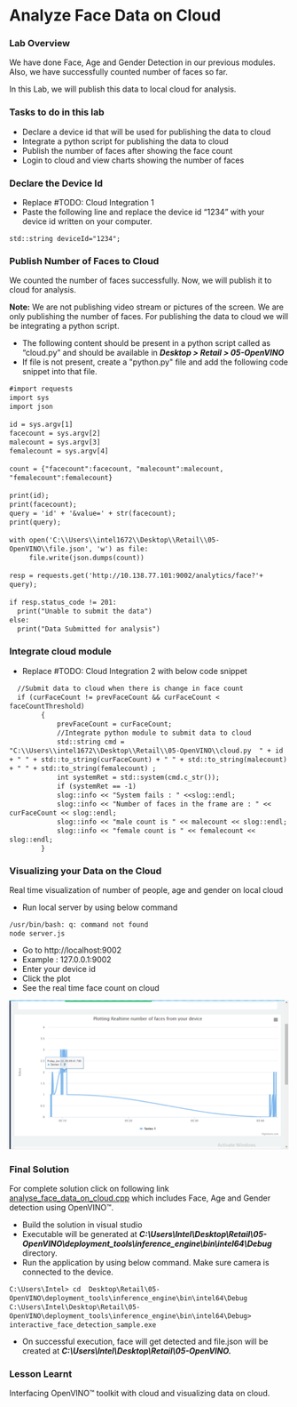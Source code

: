 # Analyze Face Data on Cloud
### Lab Overview
We have done Face, Age and Gender Detection in our previous modules. Also, we have successfully counted number of faces so far.

In this Lab, we will publish this data to local cloud for analysis.
### Tasks to do in this lab
- Declare a device id that will be used for publishing the data to cloud
- Integrate a python script for publishing the data to cloud
- Publish the number of faces after showing the face count
- Login to cloud and view charts showing the number of faces

### Declare the Device Id
- Replace #TODO: Cloud Integration 1
- Paste the following line and replace the device id “1234” with your device id written on your computer.

```
std::string deviceId="1234";
```

### Publish Number of Faces to Cloud
We counted the number of faces successfully. Now, we will publish it to cloud for analysis.       

**Note:** We are not publishing video stream or pictures of the screen. We are only publishing the number of faces. For publishing the data to cloud we will be integrating a python script.
- The following content should be present in a python script called as “cloud.py” and should be available in ***Desktop > Retail > 05-OpenVINO***
- If file is not present, create a "python.py" file and add the following code snippet into that file.

```
#import requests
import sys
import json

id = sys.argv[1]
facecount = sys.argv[2]
malecount = sys.argv[3]
femalecount = sys.argv[4]

count = {"facecount":facecount, "malecount":malecount, "femalecount":femalecount}

print(id);
print(facecount);
query = 'id' + '&value=' + str(facecount);
print(query);

with open('C:\\Users\\intel1672\\Desktop\\Retail\\05-OpenVINO\\file.json', 'w') as file:
     file.write(json.dumps(count))

resp = requests.get('http://10.138.77.101:9002/analytics/face?'+ query);

if resp.status_code != 201:
  print("Unable to submit the data")
else:
  print("Data Submitted for analysis")
 ```
### Integrate cloud module
- Replace #TODO: Cloud Integration 2 with below code snippet

```
  //Submit data to cloud when there is change in face count
  if (curFaceCount != prevFaceCount && curFaceCount < faceCountThreshold)
		{
			prevFaceCount = curFaceCount;
			//Integrate python module to submit data to cloud
			std::string cmd = "C:\\Users\\intel1672\\Desktop\\Retail\\05-OpenVINO\\cloud.py  " + id + " " + std::to_string(curFaceCount) + " " + std::to_string(malecount) + " " + std::to_string(femalecount) ;
			int systemRet = std::system(cmd.c_str());
			if (systemRet == -1)
			slog::info << "System fails : " <<slog::endl;
			slog::info << "Number of faces in the frame are : " << curFaceCount << slog::endl;
			slog::info << "male count is " << malecount << slog::endl;
			slog::info << "female count is " << femalecount << slog::endl;
		}

```
### Visualizing your Data on the Cloud
Real time visualization of number of people, age and gender on local cloud
- Run local server by using below command

```
/usr/bin/bash: q: command not found
node server.js
 ```
- Go to http://localhost:9002
- Example : 127.0.0.1:9002
- Enter your device id
- Click the plot
- See the real time face count on cloud

![](images/cloudAnalysis.png)

###  Final Solution
For complete solution click on following link [analyse_face_data_on_cloud.cpp](./solutions/cloudanalysis.md) which includes Face, Age and Gender detection using OpenVINO™.

- Build the solution in visual studio
- Executable will be generated at ***C:\Users\Intel\Desktop\Retail\05-OpenVINO\deployment_tools\inference_engine\bin\intel64\Debug*** directory.
- Run the application by using below command. Make sure camera is connected to the device.

```
C:\Users\Intel> cd  Desktop\Retail\05-OpenVINO\deployment_tools\inference_engine\bin\intel64\Debug
C:\Users\Intel\Desktop\Retail\05-OpenVINO\deployment_tools\inference_engine\bin\intel64\Debug> interactive_face_detection_sample.exe
 ```
- On successful execution, face will get detected and file.json will be created at ***C:\Users\Intel\Desktop\Retail\05-OpenVINO\.***
### Lesson Learnt
Interfacing OpenVINO™ toolkit with cloud and visualizing data on cloud.
